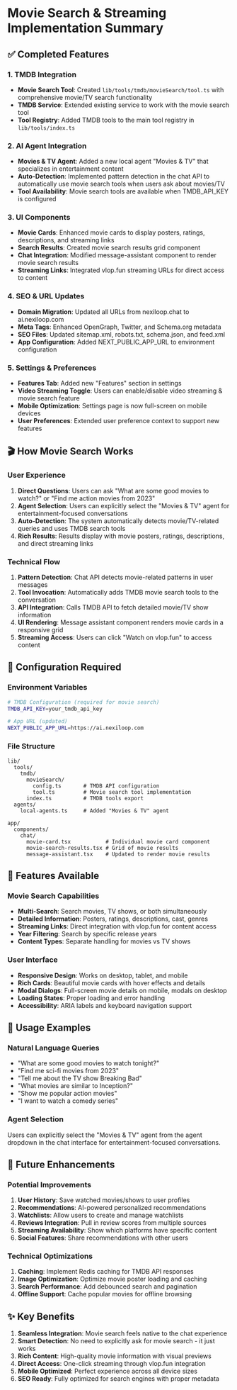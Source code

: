 # Movie Search & Streaming Implementation Summary

## ✅ Completed Features

### 1. TMDB Integration
- **Movie Search Tool**: Created `lib/tools/tmdb/movieSearch/tool.ts` with comprehensive movie/TV search functionality
- **TMDB Service**: Extended existing service to work with the movie search tool
- **Tool Registry**: Added TMDB tools to the main tool registry in `lib/tools/index.ts`

### 2. AI Agent Integration
- **Movies & TV Agent**: Added a new local agent "Movies & TV" that specializes in entertainment content
- **Auto-Detection**: Implemented pattern detection in the chat API to automatically use movie search tools when users ask about movies/TV
- **Tool Availability**: Movie search tools are available when TMDB_API_KEY is configured

### 3. UI Components
- **Movie Cards**: Enhanced movie cards to display posters, ratings, descriptions, and streaming links
- **Search Results**: Created movie search results grid component
- **Chat Integration**: Modified message-assistant component to render movie search results
- **Streaming Links**: Integrated vlop.fun streaming URLs for direct access to content

### 4. SEO & URL Updates
- **Domain Migration**: Updated all URLs from nexiloop.chat to ai.nexiloop.com
- **Meta Tags**: Enhanced OpenGraph, Twitter, and Schema.org metadata
- **SEO Files**: Updated sitemap.xml, robots.txt, schema.json, and feed.xml
- **App Configuration**: Added NEXT_PUBLIC_APP_URL to environment configuration

### 5. Settings & Preferences
- **Features Tab**: Added new "Features" section in settings
- **Video Streaming Toggle**: Users can enable/disable video streaming & movie search feature
- **Mobile Optimization**: Settings page is now full-screen on mobile devices
- **User Preferences**: Extended user preference context to support new features

## 🎬 How Movie Search Works

### User Experience
1. **Direct Questions**: Users can ask "What are some good movies to watch?" or "Find me action movies from 2023"
2. **Agent Selection**: Users can explicitly select the "Movies & TV" agent for entertainment-focused conversations
3. **Auto-Detection**: The system automatically detects movie/TV-related queries and uses TMDB search tools
4. **Rich Results**: Results display with movie posters, ratings, descriptions, and direct streaming links

### Technical Flow
1. **Pattern Detection**: Chat API detects movie-related patterns in user messages
2. **Tool Invocation**: Automatically adds TMDB movie search tools to the conversation
3. **API Integration**: Calls TMDB API to fetch detailed movie/TV show information
4. **UI Rendering**: Message assistant component renders movie cards in a responsive grid
5. **Streaming Access**: Users can click "Watch on vlop.fun" to access content

## 🔧 Configuration Required

### Environment Variables
```bash
# TMDB Configuration (required for movie search)
TMDB_API_KEY=your_tmdb_api_key

# App URL (updated)
NEXT_PUBLIC_APP_URL=https://ai.nexiloop.com
```

### File Structure
```
lib/
  tools/
    tmdb/
      movieSearch/
        config.ts       # TMDB API configuration
        tool.ts         # Movie search tool implementation
      index.ts          # TMDB tools export
  agents/
    local-agents.ts     # Added "Movies & TV" agent

app/
  components/
    chat/
      movie-card.tsx           # Individual movie card component
      movie-search-results.tsx # Grid of movie results
      message-assistant.tsx    # Updated to render movie results
```

## 🚀 Features Available

### Movie Search Capabilities
- **Multi-Search**: Search movies, TV shows, or both simultaneously
- **Detailed Information**: Posters, ratings, descriptions, cast, genres
- **Streaming Links**: Direct integration with vlop.fun for content access
- **Year Filtering**: Search by specific release years
- **Content Types**: Separate handling for movies vs TV shows

### User Interface
- **Responsive Design**: Works on desktop, tablet, and mobile
- **Rich Cards**: Beautiful movie cards with hover effects and details
- **Modal Dialogs**: Full-screen movie details on mobile, modals on desktop
- **Loading States**: Proper loading and error handling
- **Accessibility**: ARIA labels and keyboard navigation support

## 🎯 Usage Examples

### Natural Language Queries
- "What are some good movies to watch tonight?"
- "Find me sci-fi movies from 2023"
- "Tell me about the TV show Breaking Bad"
- "What movies are similar to Inception?"
- "Show me popular action movies"
- "I want to watch a comedy series"

### Agent Selection
Users can explicitly select the "Movies & TV" agent from the agent dropdown in the chat interface for entertainment-focused conversations.

## 🔮 Future Enhancements

### Potential Improvements
1. **User History**: Save watched movies/shows to user profiles
2. **Recommendations**: AI-powered personalized recommendations
3. **Watchlists**: Allow users to create and manage watchlists
4. **Reviews Integration**: Pull in review scores from multiple sources
5. **Streaming Availability**: Show which platforms have specific content
6. **Social Features**: Share recommendations with other users

### Technical Optimizations
1. **Caching**: Implement Redis caching for TMDB API responses
2. **Image Optimization**: Optimize movie poster loading and caching
3. **Search Performance**: Add debounced search and pagination
4. **Offline Support**: Cache popular movies for offline browsing

## ✨ Key Benefits

1. **Seamless Integration**: Movie search feels native to the chat experience
2. **Smart Detection**: No need to explicitly ask for movie search - it just works
3. **Rich Content**: High-quality movie information with visual previews
4. **Direct Access**: One-click streaming through vlop.fun integration
5. **Mobile Optimized**: Perfect experience across all device sizes
6. **SEO Ready**: Fully optimized for search engines with proper metadata

